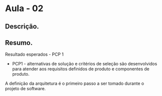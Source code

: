 # Aula - 02

## Descrição.

## Resumo.
Resultado esperados -  PCP  1
  - PCP1 - alternativas de solução e critérios de seleção são desenvolvidos para atender aos requisitos definidos de produto e componentes de produto.

A definição da arquitetura é o primeiro passo a ser tomado durante o projeto de software.

